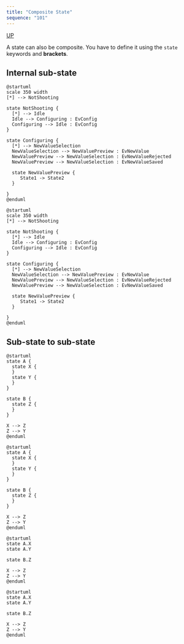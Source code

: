 ```yaml
---
title: "Composite State"
sequence: "101"
---
```


[UP](/plantuml/plantuml-index.html)

A state can also be composite.
You have to define it using the `state` keywords and **brackets**.

## Internal sub-state

```text
@startuml
scale 350 width
[*] --> NotShooting

state NotShooting {
  [*] --> Idle
  Idle --> Configuring : EvConfig
  Configuring --> Idle : EvConfig
}

state Configuring {
  [*] --> NewValueSelection
  NewValueSelection --> NewValuePreview : EvNewValue
  NewValuePreview --> NewValueSelection : EvNewValueRejected
  NewValuePreview --> NewValueSelection : EvNewValueSaved

  state NewValuePreview {
     State1 -> State2
  }

}
@enduml
```

```plantuml
@startuml
scale 350 width
[*] --> NotShooting

state NotShooting {
  [*] --> Idle
  Idle --> Configuring : EvConfig
  Configuring --> Idle : EvConfig
}

state Configuring {
  [*] --> NewValueSelection
  NewValueSelection --> NewValuePreview : EvNewValue
  NewValuePreview --> NewValueSelection : EvNewValueRejected
  NewValuePreview --> NewValueSelection : EvNewValueSaved

  state NewValuePreview {
     State1 -> State2
  }

}
@enduml
```

## Sub-state to sub-state

```text
@startuml
state A {
  state X {
  }
  state Y {
  }
}
 
state B {
  state Z {
  }
}

X --> Z
Z --> Y
@enduml
```

```plantuml
@startuml
state A {
  state X {
  }
  state Y {
  }
}
 
state B {
  state Z {
  }
}

X --> Z
Z --> Y
@enduml
```

```text
@startuml
state A.X
state A.Y
 
state B.Z

X --> Z
Z --> Y
@enduml
```

```plantuml
@startuml
state A.X
state A.Y
 
state B.Z

X --> Z
Z --> Y
@enduml
```
